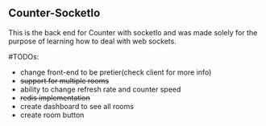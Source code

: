 ## Counter-SocketIo

This is the back end for Counter with socketIo and was made solely for the purpose of learning how to deal with web sockets.

#TODOs:
  - change front-end to be pretier(check client for more info)
  - <del>support for multiple rooms</del>
  - ability to change refresh rate and counter speed
  - <del>redis implementation</del>
  - create dashboard to see all rooms
  - create room button
